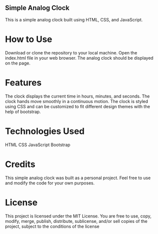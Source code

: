 ## Simple Analog Clock
This is a simple analog clock built using HTML, CSS, and JavaScript.

# How to Use
Download or clone the repository to your local machine.
Open the index.html file in your web browser.
The analog clock should be displayed on the page.
# Features
The clock displays the current time in hours, minutes, and seconds.
The clock hands move smoothly in a continuous motion.
The clock is styled using CSS and can be customized to fit different design themes with the help of bootstrap.
# Technologies Used
HTML
CSS
JavaScript
Bootstrap
# Credits
This simple analog clock was built as a personal project. Feel free to use and modify the code for your own purposes.
# License
This project is licensed under the MIT License. You are free to use, copy, modify, merge, publish, distribute, sublicense, and/or sell copies of the project, subject to the conditions of the license
